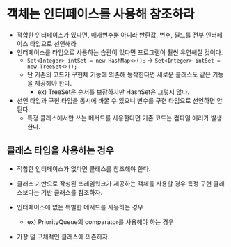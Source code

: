 # 객체는 인터페이스를 사용해 참조하라

- 적합한 인터페이스가 있다면, 매개변수뿐 아니라 반환값, 변수, 필드를 전부 인터페이스 타입으로 선언해라
- 인터페이스를 타입으로 사용하는 습관이 있다면 프로그램이 훨씬 유연해질 것이다.
    - `Set<Integer> intSet = new HashMap<>();` → `Set<Integer> intSet = new TreeSet<>();`
    - 단 기존의 코드가 구현체 기능에 의존해 동작한다면 새로운 클래스도 같은 기능을 제공해야 한다.
        - ex) TreeSet은 순서를 보장하지만 HashSet은 그렇지 않다.
- 선언 타입과 구현 타입을 동시에 바꿀 수 있으니 변수를 구현 타입으로 선언하면 안된다.
    - 특정 클래스에서만 쓰는 메서드를 사용한다면 기존 코드는 컴파일 에러가 발생한다.

## 클래스 타입을 사용하는 경우

- 적합한 인터페이스가 없다면 클래스를 참조해야 한다.
- 클래스 기반으로 작성된 프레임워크가 제공하는 객체를 사용할 경우 특정 구현 클래스보다는 기반 클래스를 참조하자.
- 인터페이스에 없는 특별한 메서드를 사용하는 경우
    - ex) PriorityQueue의 comparator를 사용해야 하는 경우

- 가장 덜 구체적인 클래스에 의존하자.